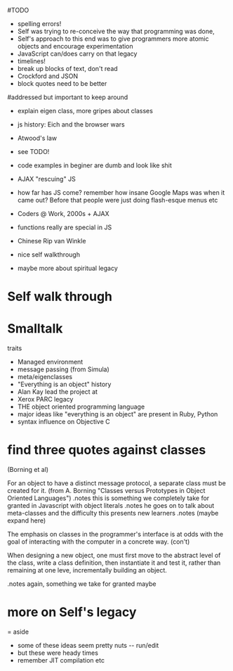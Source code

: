 #TODO
- spelling errors!
- Self was trying to re-conceive the way that programming was done,
- Self's approach to this end was to give programmers more atomic objects and encourage experimentation
- JavaScript can/does carry on that legacy
- timelines!
- break up blocks of text, don't read
- Crockford and JSON
- block quotes need to be better

#addressed but important to keep around
- explain eigen class, more gripes about classes
- js history: Eich and the browser wars
- Atwood's law
- see TODO!
- code examples in beginer are dumb and look like shit
- AJAX "rescuing" JS
- how far has JS come? remember how insane Google Maps was when it came out? Before that people were just doing flash-esque menus etc
- Coders @ Work, 2000s + AJAX
- functions really are special in JS
- Chinese Rip van Winkle

- nice self walkthrough
- maybe more about spiritual legacy

# Self walk through

# Smalltalk
traits
- Managed environment
- message passing (from Simula)
- meta/eigenclasses
- "Everything is an object"
history
- Alan Kay lead the project at
- Xerox PARC
legacy
- THE object oriented programming language
- major ideas like "everything is an object" are present in Ruby, Python
- syntax influence on Objective C

# find three quotes against classes
(Borning et al)

  For an object to have a distinct message protocol, a separate class must be created for it.
  (from A. Borning "Classes versus Prototypes in Object Oriented Languages")
.notes this is something we completely take for granted in Javascript with object literals
.notes he goes on to talk about meta-classes and the difficulty this presents new learners
.notes (maybe expand here)

  The emphasis on classes in the programmer's interface is at odds with the goal of interacting with the computer in a concrete way. (con't)

  When designing a new object, one must first move to the abstract level of the class, write a class definition, then instantiate it and test it, rather than remaining at one leve, incrementally building an object.

.notes again, something we take for granted maybe

# more on Self's legacy

= aside
  - some of these ideas seem pretty nuts -- run/edit
  - but these were heady times
  - remember JIT compilation etc

